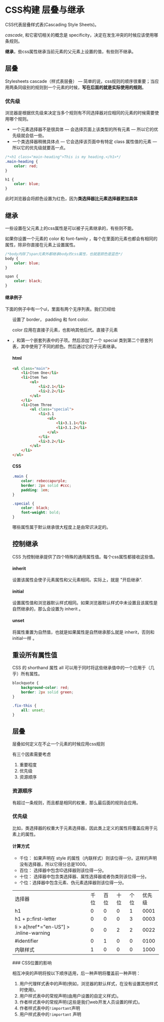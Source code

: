 # CSS构建 层叠与继承

CSS代表层叠样式表(Cascading Style Sheets)。

<em>cascade</em>, 和它密切相关的概念是 specificity，决定在发生冲突的时候应该使用哪条规则。

<strong>继承</strong>，些css属性继承当前元素的父元素上设置的值，有些则不继承。

## 层叠

Stylesheets cascade（样式表层叠） — 简单的说，css规则的顺序很重要；当应用两条同级别的规则到一个元素的时候，<strong>写在后面的就是实际使用的规则</strong>。

### 优先级

浏览器是根据优先级来决定当多个规则有不同选择器对应相同的元素的时候需要使用哪个规则。

- 一个元素选择器不是很具体 — 会选择页面上该类型的所有元素 — 所以它的优先级就会低一些。
- 一个类选择器稍微具体点 — 它会选择该页面中有特定 class 属性值的元素 — 所以它的优先级就要高一点。

```CSS
/*<h1 class="main-heading">This is my heading.</h1>*/
.main-heading { 
    color: red; 
}

h1 { 
    color: blue; 
}
```

此时浏览器会将颜色设置为红色，因为<strong>类选择器比元素选择器更加具体</strong>

## 继承

 一些设置在父元素上的css属性是可以被子元素继承的，有些则不能。

 如果你设置一个元素的 color 和 font-family ，每个在里面的元素也都会有相同的属性，除非你直接在元素上设置属性。

```CSS
/*body内除了span元素外都继承body的css属性，也就是颜色是蓝色*/
body {
    color: blue;
}

span {
    color: black;
}
```

#### 继承例子

下面的例子中有一个ul，里面有两个无序列表。我们已经给 <ul> 设置了 border， padding 和 font color.

color 应用在直接子元素，也影响其他后代。直接子元素<li>，和第一个嵌套列表中的子项。然后添加了一个 special 类到第二个嵌套列表，其中使用了不同的颜色。然后通过它的子元素继承。

#### html

```HTML
<ul class="main">
    <li>Item One</li>
    <li>Item Two
        <ul>
            <li>2.1</li>
            <li>2.2</li>
        </ul>
    </li>
    <li>Item Three
        <ul class="special">
            <li>3.1
                <ul>
                    <li>3.1.1</li>
                    <li>3.1.2</li>
                </ul>
            </li>
            <li>3.2</li>
        </ul>
    </li>
</ul>
```

#### CSS

```CSS
.main {
    color: rebeccapurple;
    border: 2px solid #ccc;
    padding: 1em;
}

.special {
    color: black;
    font-weight: bold;
}
```

哪些属性属于默认继承很大程度上是由常识决定的。

## 控制继承

CSS 为控制继承提供了四个特殊的通用属性值。每个css属性都接收这些值。

#### inherit

设置该属性会使子元素属性和父元素相同。实际上，就是 "开启继承".

#### initial

设置属性值和浏览器默认样式相同。如果浏览器默认样式中未设置且该属性是自然继承的，那么会设置为 inherit 。

#### unset

将属性重置为自然值，也就是如果属性是自然继承那么就是 inherit，否则和 initial一样 。

## 重设所有属性值

CSS 的 shorthand 属性 all 可以用于同时将这些继承值中的一个应用于（几乎）所有属性。

```CSS
blockquote {
    background-color: red;
    border: 2px solid green;
}

.fix-this {
    all: unset;
}
```

## 层叠

层叠如何定义在不止一个元素的时候应用css规则

有三个因素需要考虑

1. 重要程度
2. 优先级
3. 资源顺序

### 资源顺序

有超过一条规则，而且都是相同的权重，那么最后面的规则会应用。

### 优先级

比如，类选择器的权重大于元素选择器，因此类上定义的属性将覆盖应用于元素上的属性。

#### 计算方式

- 千位： 如果声明在 style 的属性（内联样式）则该位得一分。这样的声明没有选择器，所以它得分总是1000。
- 百位： 选择器中包含ID选择器则该位得一分。
- 十位： 选择器中包含类选择器、属性选择器或者伪类则该位得一分。
- 个位：选择器中包含元素、伪元素选择器则该位得一分。

<table>
<tr>
<td>选择器</td>
<td>千位</td>
<td>百位</td>
<td>十位</td>
<td>个位</td>
<td>优先级</td>
</tr>
<tr>
<td>h1</td>
<td>0</td>
<td>0</td>
<td>0</td>
<td>1</td>
<td>0001</td>
</tr>
<tr>
<td>h1 + p::first-letter</td>
<td>0</td>
<td>0</td>
<td>0</td>
<td>3</td>
<td>0003</td>
</tr>
<tr>
<td>li > a[href*="en-US"] > .inline-warning</td>
<td>0</td>
<td>0</td>
<td>2</td>
<td>2</td>
<td>0022</td>
</tr>
<tr>
<td>#identifier</td>
<td>0</td>
<td>1</td>
<td>0</td>
<td>0</td>
<td>0100</td>
</tr>
<tr>
<td>内联样式</td>
<td>1</td>
<td>0</td>
<td>0</td>
<td>0</td>
<td>1000</td>
</tr>
</table>
### CSS位置的影响

相互冲突的声明将按以下顺序适用，后一种声明将覆盖前一种声明：

1. 用户代理样式表中的声明(例如，浏览器的默认样式，在没有设置其他样式时使用)。
2. 用户样式表中的常规声明(由用户设置的自定义样式)。
3. 作者样式表中的常规声明(这些是我们web开发人员设置的样式)。
4. 作者样式表中的`!important`声明
5. 用户样式表中的`!important` 声明
